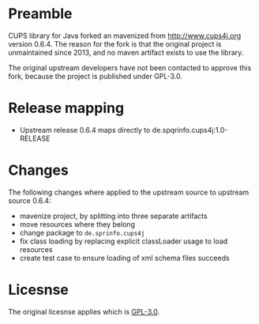 # Preamble

CUPS library for Java forked an mavenized from http://www.cups4j.org version 0.6.4. The reason for the fork is that the original project is unmaintained since 2013, and no maven artifact exists to use the library.

The original upstream developers have not been contacted to approve this fork, because the project is published under GPL-3.0.

# Release mapping

- Upstream release 0.6.4 maps directly to de.spqrinfo.cups4j:1.0-RELEASE

# Changes

The following changes where applied to the upstream source to upstream source 0.6.4:
- mavenize project, by splitting into three separate artifacts
- move resources where they belong
- change package to `de.sprinfo.cups4j`
- fix class loading by replacing explicit classLoader usage to load resources
- create test case to ensure loading of xml schema files succeeds

# Licesnse

The original licesnse applies which is [GPL-3.0](https://opensource.org/licenses/GPL-3.0).
